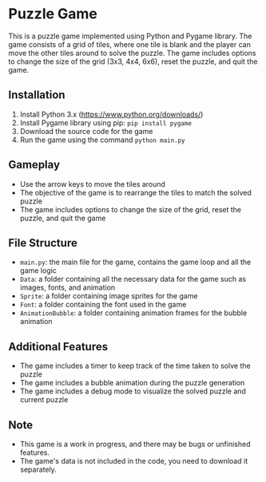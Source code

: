 <h1>Puzzle Game</h1>
<p>This is a puzzle game implemented using Python and Pygame library. The game consists of a grid of tiles, where one tile is blank and the player can move the other tiles around to solve the puzzle. The game includes options to change the size of the grid (3x3, 4x4, 6x6), reset the puzzle, and quit the game.</p>
<h2>Installation</h2>
<ol>
  <li>Install Python 3.x (<a href="https://www.python.org/downloads/" target="_new">https://www.python.org/downloads/</a>)</li>
  <li>Install Pygame library using pip: <code>pip install pygame</code></li>
  <li>Download the source code for the game</li>
  <li>Run the game using the command <code>python main.py</code></li>
</ol>
<h2>Gameplay</h2>
<ul>
  <li>Use the arrow keys to move the tiles around</li>
  <li>The objective of the game is to rearrange the tiles to match the solved puzzle</li>
  <li>The game includes options to change the size of the grid, reset the puzzle, and quit the game</li>
</ul>
<h2>File Structure</h2>
<ul>
  <li><code>main.py</code>: the main file for the game, contains the game loop and all the game logic</li>
  <li><code>Data</code>: a folder containing all the necessary data for the game such as images, fonts, and animation</li>
  <li><code>Sprite</code>: a folder containing image sprites for the game</li>
  <li><code>Font</code>: a folder containing the font used in the game</li>
  <li><code>AnimationBubble</code>: a folder containing animation frames for the bubble animation</li>
</ul>
<h2>Additional Features</h2>
<ul>
  <li>The game includes a timer to keep track of the time taken to solve the puzzle</li>
  <li>The game includes a bubble animation during the puzzle generation</li>
  <li>The game includes a debug mode to visualize the solved puzzle and current puzzle</li>
</ul>
<h2>Note</h2>
<ul>
  <li>This game is a work in progress, and there may be bugs or unfinished features.</li>
  <li>The game's data is not included in the code, you need to download it separately.</li>
</ul>
